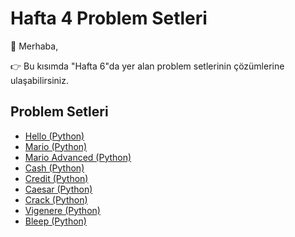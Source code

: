 # Hafta 4 Problem Setleri

🚀 Merhaba,

👉 Bu kısımda "Hafta 6"da yer alan problem setlerinin çözümlerine ulaşabilirsiniz.

## Problem Setleri

- [Hello (Python)](hello-python/)
- [Mario (Python)](mario-python/)
- [Mario Advanced (Python)](mario-advanced-python/)
- [Cash (Python)](cash-python/)
- [Credit (Python)](credit-python/)
- [Caesar (Python)](caesar-python/)
- [Crack (Python)](crack-python/)
- [Vigenere (Python)](vigenere-python/)
- [Bleep (Python)](bleep-python/) 

